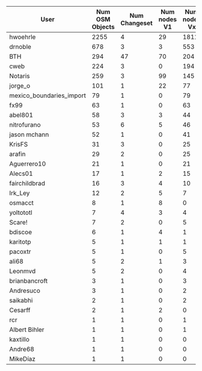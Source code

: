 User | Num OSM Objects | Num Changeset | Num nodes V1 | Num nodes Vx | Num ways V1| Num ways Vx | Num relation V1 | Num relation Vx 
 ---|---|---|---|---|---|---|---|--- 
hwoehrle|2255|4|29|1811|405|10|0|0
drnoble|678|3|3|553|117|5|0|0
BTH|294|47|70|204|8|12|0|0
cweb|224|3|0|194|30|0|0|0
Notaris|259|3|99|145|11|4|0|0
jorge_o|101|1|22|77|0|2|0|0
mexico_boundaries_import|79|1|0|79|0|0|0|0
fx99|63|1|0|63|0|0|0|0
abel801|58|3|3|44|11|0|0|0
nitrofurano|53|6|5|46|2|0|0|0
jason mchann|52|1|0|41|10|1|0|0
KrisFS|31|3|0|25|4|2|0|0
arafin|29|2|0|25|4|0|0|0
Aguerrero10|21|1|0|21|0|0|0|0
Alecs01|17|1|2|15|0|0|0|0
fairchildbrad|16|3|4|10|0|0|0|2
Irk_Ley|12|2|5|7|0|0|0|0
osmacct|8|1|8|0|0|0|0|0
yoltototl|7|4|3|4|0|0|0|0
Scare!|7|2|0|5|1|1|0|0
bdiscoe|6|1|4|1|0|1|0|0
karitotp|5|1|1|1|0|3|0|0
pacoxtr|5|1|0|5|0|0|0|0
ali68|5|2|1|3|0|1|0|0
Leonmvd|5|2|0|4|0|1|0|0
brianbancroft|3|1|0|3|0|0|0|0
Andresuco|3|1|0|2|0|1|0|0
saikabhi|2|1|0|2|0|0|0|0
Cesarff|2|1|2|0|0|0|0|0
rcr|1|1|0|1|0|0|0|0
Albert Bihler|1|1|0|1|0|0|0|0
kaxtillo|1|1|0|0|0|1|0|0
Andre68|1|1|0|0|0|1|0|0
MikeDíaz|1|1|0|0|0|0|0|1
